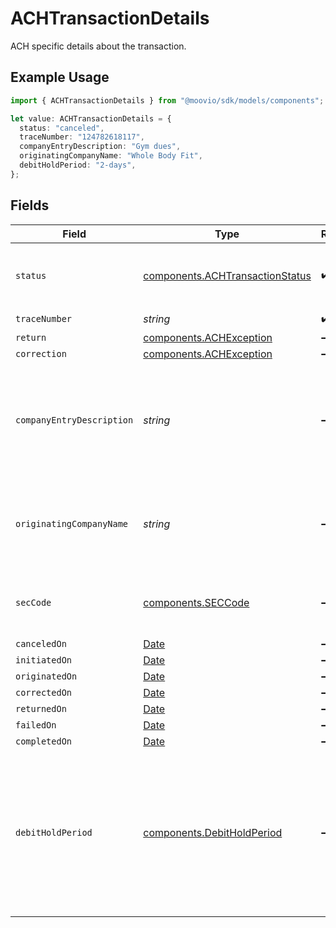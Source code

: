 # ACHTransactionDetails

ACH specific details about the transaction.

## Example Usage

```typescript
import { ACHTransactionDetails } from "@moovio/sdk/models/components";

let value: ACHTransactionDetails = {
  status: "canceled",
  traceNumber: "124782618117",
  companyEntryDescription: "Gym dues",
  originatingCompanyName: "Whole Body Fit",
  debitHoldPeriod: "2-days",
};
```

## Fields

| Field                                                                                                                                       | Type                                                                                                                                        | Required                                                                                                                                    | Description                                                                                                                                 | Example                                                                                                                                     |
| ------------------------------------------------------------------------------------------------------------------------------------------- | ------------------------------------------------------------------------------------------------------------------------------------------- | ------------------------------------------------------------------------------------------------------------------------------------------- | ------------------------------------------------------------------------------------------------------------------------------------------- | ------------------------------------------------------------------------------------------------------------------------------------------- |
| `status`                                                                                                                                    | [components.ACHTransactionStatus](../../models/components/achtransactionstatus.md)                                                          | :heavy_check_mark:                                                                                                                          | Status of a transaction within the ACH lifecycle.                                                                                           |                                                                                                                                             |
| `traceNumber`                                                                                                                               | *string*                                                                                                                                    | :heavy_check_mark:                                                                                                                          | N/A                                                                                                                                         | 124782618117                                                                                                                                |
| `return`                                                                                                                                    | [components.ACHException](../../models/components/achexception.md)                                                                          | :heavy_minus_sign:                                                                                                                          | N/A                                                                                                                                         |                                                                                                                                             |
| `correction`                                                                                                                                | [components.ACHException](../../models/components/achexception.md)                                                                          | :heavy_minus_sign:                                                                                                                          | N/A                                                                                                                                         |                                                                                                                                             |
| `companyEntryDescription`                                                                                                                   | *string*                                                                                                                                    | :heavy_minus_sign:                                                                                                                          | An optional override of the default NACHA company entry description for a transfer.                                                         | Gym dues                                                                                                                                    |
| `originatingCompanyName`                                                                                                                    | *string*                                                                                                                                    | :heavy_minus_sign:                                                                                                                          | An optional override of the default NACHA company name for a transfer.                                                                      | Whole Body Fit                                                                                                                              |
| `secCode`                                                                                                                                   | [components.SECCode](../../models/components/seccode.md)                                                                                    | :heavy_minus_sign:                                                                                                                          | Code used to identify the ACH authorization method.                                                                                         |                                                                                                                                             |
| `canceledOn`                                                                                                                                | [Date](https://developer.mozilla.org/en-US/docs/Web/JavaScript/Reference/Global_Objects/Date)                                               | :heavy_minus_sign:                                                                                                                          | N/A                                                                                                                                         |                                                                                                                                             |
| `initiatedOn`                                                                                                                               | [Date](https://developer.mozilla.org/en-US/docs/Web/JavaScript/Reference/Global_Objects/Date)                                               | :heavy_minus_sign:                                                                                                                          | N/A                                                                                                                                         |                                                                                                                                             |
| `originatedOn`                                                                                                                              | [Date](https://developer.mozilla.org/en-US/docs/Web/JavaScript/Reference/Global_Objects/Date)                                               | :heavy_minus_sign:                                                                                                                          | N/A                                                                                                                                         |                                                                                                                                             |
| `correctedOn`                                                                                                                               | [Date](https://developer.mozilla.org/en-US/docs/Web/JavaScript/Reference/Global_Objects/Date)                                               | :heavy_minus_sign:                                                                                                                          | N/A                                                                                                                                         |                                                                                                                                             |
| `returnedOn`                                                                                                                                | [Date](https://developer.mozilla.org/en-US/docs/Web/JavaScript/Reference/Global_Objects/Date)                                               | :heavy_minus_sign:                                                                                                                          | N/A                                                                                                                                         |                                                                                                                                             |
| `failedOn`                                                                                                                                  | [Date](https://developer.mozilla.org/en-US/docs/Web/JavaScript/Reference/Global_Objects/Date)                                               | :heavy_minus_sign:                                                                                                                          | N/A                                                                                                                                         |                                                                                                                                             |
| `completedOn`                                                                                                                               | [Date](https://developer.mozilla.org/en-US/docs/Web/JavaScript/Reference/Global_Objects/Date)                                               | :heavy_minus_sign:                                                                                                                          | N/A                                                                                                                                         |                                                                                                                                             |
| `debitHoldPeriod`                                                                                                                           | [components.DebitHoldPeriod](../../models/components/debitholdperiod.md)                                                                    | :heavy_minus_sign:                                                                                                                          | An optional override of your default ACH hold period in banking days. The hold period must be longer than or equal to your default setting. | 2-days                                                                                                                                      |